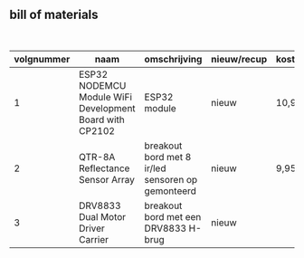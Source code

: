 ## bill of materials
<br />

|volgnummer|naam|omschrijving|nieuw/recup|kostprijs/stuk|aantal|subtotaal|
|----------|----|------------|-----------|--------------|------|---------|
| 1 | ESP32 NODEMCU Module WiFi Development Board with CP2102 | ESP32 module | nieuw | 10,99 | 1 | 10,99 |
| 2 | QTR-8A Reflectance Sensor Array | breakout bord met 8 ir/led sensoren op gemonteerd | nieuw | 9,95 | 1 | 9,95 |
| 3 | DRV8833 Dual Motor Driver Carrier | breakout bord met een DRV8833 H-brug | nieuw | 

